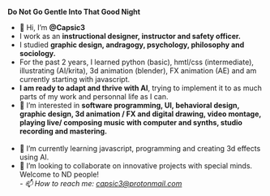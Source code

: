 <b>Do Not Go Gentle Into That Good Night</b>
- 👋 Hi, I’m <strong>@Capsic3</strong>
- I work as an <b>instructional designer, instructor and safety officer.</b><br>
- I studied <b>graphic design, andragogy, psychology, philosophy and sociology.</b> <br>
- For the past 2 years, I learned python (basic), hmtl/css (intermediate), illustrating (AI/krita), 3d animation (blender), FX animation (AE) and am currently starting with javascript. 
- <b>I am ready to adapt and thrive with AI</b>, trying to implement it to as much parts of my work and personnal life as I can.<br>
- 👀 I’m interested in <b>software programming, UI, behavioral design, graphic design, 3d animation / FX and digital drawing, video montage, playing live/ composing music with computer and synths, studio recording and mastering.</b><br><br>
- 🌱 I’m currently learning javascript, programming and creating 3d effects using AI. 
- 💞️ I’m looking to collaborate on innovative projects with special minds.  Welcome to ND people! <br>
<em>- 📫 How to reach me: capsic3@protonmail.com</em>
